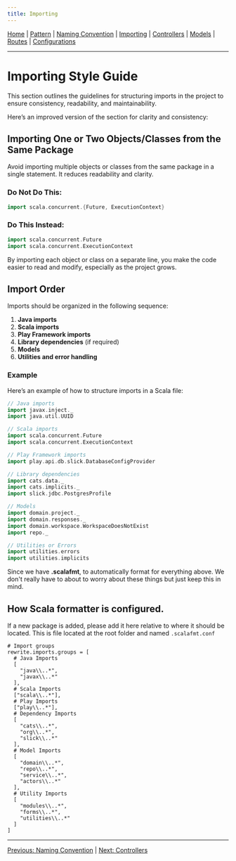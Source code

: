 ```yaml
---
title: Importing
---
```

[Home](Home) | [Pattern](Style-Guide/Pattern) | [Naming Convention](Style-Guide/Naming-Convention) | [Importing](Style-Guide/Importing) | [Controllers](Style-Guide/Controllers) | [Models](Style-Guide/Models) | [Routes](Style-Guide/routes) | [Configurations](Style-Guide/Configurations)

---

# Importing Style Guide  

This section outlines the guidelines for structuring imports in the project to ensure consistency, readability, and maintainability.  

Here’s an improved version of the section for clarity and consistency:

## Importing One or Two Objects/Classes from the Same Package  

Avoid importing multiple objects or classes from the same package in a single statement. It reduces readability and clarity.  

### Do Not Do This:
```scala
import scala.concurrent.{Future, ExecutionContext}
```
### Do This Instead:
```scala
import scala.concurrent.Future
import scala.concurrent.ExecutionContext
```
By importing each object or class on a separate line, you make the code easier to read and modify, especially as the project grows.


## Import Order  

Imports should be organized in the following sequence:

1. **Java imports**  
2. **Scala imports**  
3. **Play Framework imports**  
4. **Library dependencies** (if required)  
5. **Models**  
6. **Utilities and error handling**  

### Example  

Here’s an example of how to structure imports in a Scala file:

```scala
// Java imports
import javax.inject._
import java.util.UUID

// Scala imports
import scala.concurrent.Future
import scala.concurrent.ExecutionContext

// Play Framework imports
import play.api.db.slick.DatabaseConfigProvider

// Library dependencies
import cats.data._
import cats.implicits._
import slick.jdbc.PostgresProfile

// Models
import domain.project._
import domain.responses._
import domain.workspace.WorkspaceDoesNotExist
import repo._

// Utilities or Errors
import utilities.errors
import utilities.implicits
```

Since we have **.scalafmt**, to automatically format for everything above. We don't really have to about to worry about these things but just keep this in mind. 

## How Scala formatter is configured.
If a new package is added, please add it here relative to where it should be located.
This is file located at the root folder and named `.scalafmt.conf`
```properties
# Import groups
rewrite.imports.groups = [
  # Java Imports
  [
    "java\\..*",
    "javax\\..*"
  ],
  # Scala Imports
  ["scala\\..*"],
  # Play Imports
  ["play\\..*"],
  # Dependency Imports
  [
    "cats\\..*",
    "org\\..*",
    "slick\\..*"
  ],
  # Model Imports
  [
    "domain\\..*",
    "repo\\..*",
    "service\\..*",
    "actors\\..*"
  ],
  # Utility Imports
  [
    "modules\\..*",
    "forms\\..*",
    "utilities\\..*"
  ]
]

```


---
[Previous: Naming Convention](Style-Guide/Naming-Convention) | [Next: Controllers](Style-Guide/Controllers)
